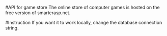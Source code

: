 #API for game store
 The online store of computer games is hosted on the free version of smarterasp.net.
 
#Instruction
If you want it to work locally, change the database connection string.
